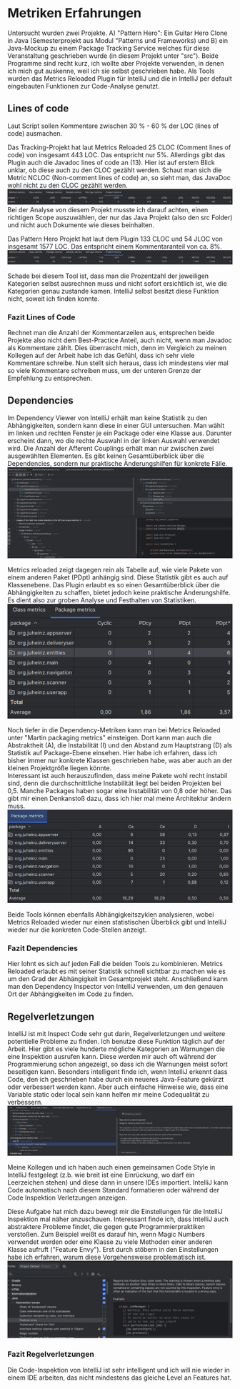 # Metriken Erfahrungen
Untersucht wurden zwei Projekte. A) "Pattern Hero": Ein Guitar Hero Clone in Java (Semesterprojekt aus Modul "Patterns und Frameworks) und B) ein Java-Mockup zu einem Package Tracking Service welches für diese Veranstaltung geschrieben wurde (in diesem Projekt unter "src").
Beide Programme sind recht kurz, ich wollte aber Projekte verwenden, in denen ich mich gut auskenne, weil ich sie selbst geschrieben habe. 
Als Tools wurden das Metrics Reloaded Plugin für IntelliJ und die in IntelliJ per default eingebauten Funktionen zur Code-Analyse genutzt.


## Lines of code
Laut Script sollen Kommentare zwischen 30 % - 60 % der LOC (lines of code) ausmachen. 

Das Tracking-Projekt hat laut Metrics Reloaded 25 CLOC (Comment lines of code) von insgesamt 443 LOC. Das entspricht nur 5%. 
Allerdings gibt das Plugin auch die Javadoc lines of code an (13). Hier ist auf erstem Blick unklar, ob diese auch zu den CLOC gezählt werden. Schaut man sich die Metric NCLOC (Non-comment lines of code) an, so sieht man, das JavaDoc wohl nicht zu den CLOC gezählt werden. 
![img.png](img.png)
Bei der Analyse von diesem Projekt musste ich darauf achten, einen richtigen Scope auszuwählen, der nur das Java Projekt (also den src Folder) und nicht auch Dokumente wie dieses beinhalten.  

Das Pattern Hero Projekt hat laut dem Plugin 133 CLOC und 54 JLOC von insgesamt 1577 LOC. Das entspricht einem Kommentaranteil von ca. 8%. 
![img_1.png](img_1.png)

Schade bei diesem Tool ist, dass man die Prozentzahl der jeweiligen Kategorien selbst ausrechnen muss und nicht sofort ersichtlich ist, wie die Kategorien genau zustande kamen. 
IntelliJ selbst besitzt diese Funktion nicht, soweit ich finden konnte.

### Fazit Lines of Code
Rechnet man die Anzahl der Kommentarzeilen aus, entsprechen beide Projekte also nicht dem Best-Practice Anteil, auch nicht, wenn man Javadoc als Kommentare zählt. Dies überrascht mich, denn im Vergleich zu meinen Kollegen auf der Arbeit habe ich das Gefühl, dass ich sehr viele Kommentare schreibe. Nun stellt sich heraus, dass ich mindestens vier mal so viele Kommentare schreiben muss, um der unteren Grenze der Empfehlung zu entsprechen.   

## Dependencies
Im Dependency Viewer von IntelliJ erhält man keine Statistik zu den Abhängigkeiten, sondern kann diese in einer GUI untersuchen. Man wählt im linken und rechten Fenster je ein Package oder eine Klasse aus. Darunter erscheint dann, wo die rechte Auswahl in der linken Auswahl verwendet wird.
Die Anzahl der Afferent Couplings erhält man nur zwischen zwei ausgewählten Elementen. Es gibt keinen Gesamtüberblick über die Dependencies, sondern nur praktische Änderungshilfen für konkrete Fälle. 
![img_4.png](img_4.png)

Metrics reloaded zeigt dagegen rein als Tabelle auf, wie viele Pakete von einem anderen Paket (PDpt) anhängig sind. Diese Statistik gibt es auch auf Klassenebene. Das Plugin erlaubt es so einen Gesamtüberblick über die Abhängigkeiten zu schaffen, bietet jedoch keine praktische Änderungshilfe. Es dient also zur groben Analyse und Festhalten von Statistiken.
![img_3.png](img_3.png)

Noch tiefer in die Dependency-Metriken kann man bei Metrics Reloaded unter "Martin packaging metrics" einsteigen. Dort kann man auch die Abstraktheit (A), die Instabilität (I) und den Abstand zum Hauptstrang (D) als Statistik auf Package-Ebene einsehen. Hier habe ich erfahren, dass ich bisher immer nur konkrete Klassen geschrieben habe, was aber auch an der kleinen Projektgröße liegen könnte.  
Interessant ist auch herauszufinden, dass meine Pakete wohl recht instabil sind, denn die durchschnittliche Instabilität liegt bei beiden Projekten bei 0,5. Manche Packages haben sogar eine Instabilität von 0,8 oder höher. Das gibt mir einen Denkanstoß dazu, dass ich hier mal meine Architektur ändern muss.
![img_5.png](img_5.png)

Beide Tools können ebenfalls Abhängigkeitszyklen analysieren, wobei Metrics Reloaded wieder nur einen statistischen Überblick gibt und IntelliJ wieder nur die konkreten Code-Stellen anzeigt.

### Fazit Dependencies
Hier lohnt es sich auf jeden Fall die beiden Tools zu kombinieren. Metrics Reloaded erlaubt es mit seiner Statistik schnell sichtbar zu machen wie es um den Grad der Abhängigkeit im Gesamtprojekt steht. Anschließend kann man den Dependency Inspector von IntelliJ verwenden, um den genauen Ort der Abhängigkeiten im Code zu finden. 


## Regelverletzungen
IntelliJ ist mit Inspect Code sehr gut darin, Regelverletzungen und weitere potentielle Probleme zu finden. Ich benutze diese Funktion täglich auf der Arbeit. Hier gibt es viele hunderte mögliche Kategorien an Warnungen die eine Inspektion ausrufen kann.
Diese werden mir auch oft während der Programmierung schon angezeigt, so dass ich die Warnungen meist sofort beseitigen kann. 
Besonders intelligent finde ich, wenn IntelliJ erkennt dass Code, den ich geschrieben habe durch ein neueres Java-Feature gekürzt oder verbessert werden kann. Aber auch einfache Hinweise wie, dass eine Variable static oder local sein kann helfen mir meine Codequalität zu verbessern. 
![img_6.png](img_6.png)

Meine Kollegen und ich haben auch einen gemeinsamen Code Style in IntelliJ festgelegt (z.b. wie breit ist eine Einrückung, wo darf ein Leerzeichen stehen) und diese dann in unsere IDEs importiert. IntelliJ kann Code automatisch nach diesem Standard formatieren oder während der Code Inspektion Verletzungen anzeigen.

Diese Aufgabe hat mich dazu bewegt mir die Einstellungen für die IntelliJ Inspektion mal näher anzuschauen. Interessant finde ich, dass IntelliJ auch abstraktere Probleme findet, die gegen gute Programmierpraktiken verstoßen. Zum Beispiel weißt es darauf hin, wenn Magic Numbers verwendet werden oder eine Klasse zu viele Methoden einer anderen Klasse aufruft ("Feature Envy"). Erst durch stöbern in den Einstellungen habe ich erfahren, warum diese Vorgehensweise problematisch ist. 
![img_7.png](img_7.png)

### Fazit Regelverletzungen
Die Code-Inspektion von IntelliJ ist sehr intelligent und ich will nie wieder in einem IDE arbeiten, das nicht mindestens das gleiche Level an Features hat. 

